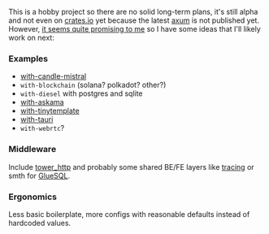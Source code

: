 This is a hobby project so there are no solid long-term plans, it's still alpha and not even on [crates.io](https://crates.io/crates/prest) yet because the latest [axum](https://github.com/tokio-rs/axum) is not published yet. However, [it seems quite promising to me](https://prest.blog/motivation) so I have some ideas that I'll likely work on next:

### Examples
- [with-candle-mistral](https://github.com/huggingface/candle/tree/main/candle-examples/examples/mistral)
- `with-blockchain` (solana? polkadot? other?)
- `with-diesel` with postgres and sqlite
- [with-askama](https://github.com/djc/askama)
- [with-tinytemplate](https://crates.io/crates/tinytemplate)
- [with-tauri](https://beta.tauri.app/)
- `with-webrtc`?

### Middleware
Include [tower_http](https://docs.rs/tower-http/latest/tower_http/) and probably some shared BE/FE layers like [tracing](https://github.com/old-storyai/tracing-wasm) or smth for [GlueSQL](https://gluesql.org/docs/0.14/getting-started/javascript-web).

### Ergonomics
Less basic boilerplate, more configs with reasonable defaults instead of hardcoded values.
